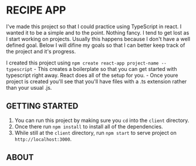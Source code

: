 # RECIPE APP
I've made this project so that I could practice using TypeScript in react. I wanted it to be a simple and to the point. Nothing fancy. I tend to get lost as I start working on projects. Usually this happens because I don't have a well defined goal. Below I will difine my goals so that I can better keep track of the project and it's progress.

I created this project using `npm create react-app project-name --typescript`
    - This creates a boilerplate so that you can get started with typescript right away. React does all of the setup for you.
    - Once youre project is created you'll see that you'll have files with a .ts extension rather than your usual .js.

## GETTING STARTED

1. You can run this project by making sure you `cd` into the `client` directory. 
2. Once there run `npm install` to install all of the dependencies.
3. While still  at the `client` directory, run `npm start` to serve project on `http://localhost:3000`.

## ABOUT
